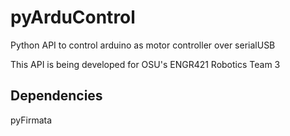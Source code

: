 pyArduControl
=============

Python API to control arduino as motor controller over serialUSB

This API is being developed for OSU's ENGR421 Robotics Team 3

Dependencies
------------
pyFirmata
